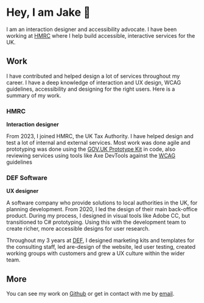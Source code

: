 
# Hey, I am Jake 🐉

I am an interaction designer and accessibility advocate.
I have been working at [HMRC]("https://www.gov.uk/government/organisations/hm-revenue-customs")
where I help build accessible, interactive services for the UK.

## Work

I have contributed and helped design a lot of services throughout my
career. I have a deep knowledge of interaction and UX design, WCAG
guidelines, accessibility and designing for the right users. Here is a
summary of my work.

### HMRC

**Interaction designer**

From 2023, I joined HMRC, the UK Tax Authority. I have helped design
and test a lot of internal and external services. Most work was done
agile and prototyping was done using the [GOV.UK Prototype Kit](https://prototype-kit.service.gov.uk/docs/)
in code, also reviewing services using tools like Axe DevTools against the
[WCAG]("https://www.w3.org/TR/WCAG22/") guidelines

### DEF Software

**UX designer**

A software company who provide solutions to local authorities in the
UK, for planning development. From 2020, I led the design of their
main back-office product. During my process, I designed in visual
tools like Adobe CC, but transitioned to C# prototyping. Using this
with the development team to create richer, more accessible designs
for user research.

Throughout my 3 years at [DEF](https://www.def.co.uk/), I
designed marketing kits and templates for the consulting staff, led
are-design of the website, led user testing, created working groups
with customers and grew a UX culture within the wider team.

## More

You can see my work on [Github](https://github.com/ordyboii) or get
in contact with me by [email](mailto:jake.ord345@gmail.com"=).

